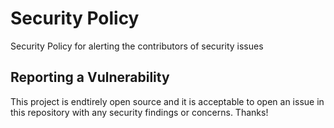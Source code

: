 # Security Policy

Security Policy for alerting the contributors of security issues

## Reporting a Vulnerability

This project is endtirely open source and it is acceptable to open an issue in this repository with any security findings or concerns. Thanks! 
